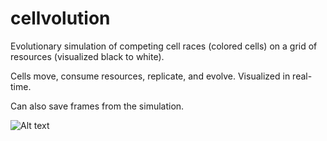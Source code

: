 # cellvolution

Evolutionary simulation of competing cell races (colored cells) on a grid of resources (visualized black to white). 

Cells move, consume resources, replicate, and evolve. Visualized in real-time.

Can also save frames from the simulation.

![Alt text](https://github.com/Sentdex/cellvolution/blob/main/assets/cellvolution4.gif)


